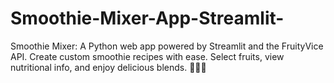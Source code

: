 # Smoothie-Mixer-App-Streamlit-
Smoothie Mixer: A Python web app powered by Streamlit and the FruityVice API. Create custom smoothie recipes with ease. Select fruits, view nutritional info, and enjoy delicious blends. 🍓🍌🥤
